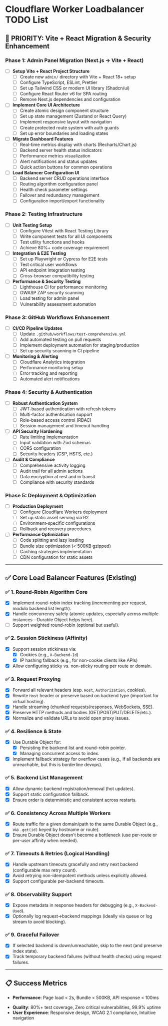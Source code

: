 # Cloudflare Worker Loadbalancer TODO List

## 🚀 **PRIORITY: Vite + React Migration & Security Enhancement**

### **Phase 1: Admin Panel Migration (Next.js → Vite + React)**

* [ ] **Setup Vite + React Project Structure**
  * [ ] Create new `admin/` directory with Vite + React 18+ setup
  * [ ] Configure TypeScript, ESLint, Prettier
  * [ ] Set up Tailwind CSS or modern UI library (Shadcn/ui)
  * [ ] Configure React Router v6 for SPA routing
  * [ ] Remove Next.js dependencies and configuration

* [ ] **Implement Core UI Architecture**
  * [ ] Create atomic design component structure
  * [ ] Set up state management (Zustand or React Query)
  * [ ] Implement responsive layout with navigation
  * [ ] Create protected route system with auth guards
  * [ ] Set up error boundaries and loading states

* [ ] **Migrate Dashboard Features**
  * [ ] Real-time metrics display with charts (Recharts/Chart.js)
  * [ ] Backend server health status indicators
  * [ ] Performance metrics visualization
  * [ ] Alert notifications and status updates
  * [ ] Quick action buttons for common operations

* [ ] **Load Balancer Configuration UI**
  * [ ] Backend server CRUD operations interface
  * [ ] Routing algorithm configuration panel
  * [ ] Health check parameter settings
  * [ ] Failover and redundancy management
  * [ ] Configuration import/export functionality

### **Phase 2: Testing Infrastructure**

* [ ] **Unit Testing Setup**
  * [ ] Configure Vitest with React Testing Library
  * [ ] Write component tests for all UI components
  * [ ] Test utility functions and hooks
  * [ ] Achieve 80%+ code coverage requirement

* [ ] **Integration & E2E Testing**
  * [ ] Set up Playwright or Cypress for E2E tests
  * [ ] Test critical user workflows
  * [ ] API endpoint integration testing
  * [ ] Cross-browser compatibility testing

* [ ] **Performance & Security Testing**
  * [ ] Lighthouse CI for performance monitoring
  * [ ] OWASP ZAP security scanning
  * [ ] Load testing for admin panel
  * [ ] Vulnerability assessment automation

### **Phase 3: GitHub Workflows Enhancement**

* [ ] **CI/CD Pipeline Updates**
  * [ ] Update `.github/workflows/test-comprehensive.yml`
  * [ ] Add automated testing on pull requests
  * [ ] Implement deployment automation for staging/production
  * [ ] Set up security scanning in CI pipeline

* [ ] **Monitoring & Alerting**
  * [ ] Cloudflare Analytics integration
  * [ ] Performance monitoring setup
  * [ ] Error tracking and reporting
  * [ ] Automated alert notifications

### **Phase 4: Security & Authentication**

* [ ] **Robust Authentication System**
  * [ ] JWT-based authentication with refresh tokens
  * [ ] Multi-factor authentication support
  * [ ] Role-based access control (RBAC)
  * [ ] Session management and timeout handling

* [ ] **API Security Hardening**
  * [ ] Rate limiting implementation
  * [ ] Input validation with Zod schemas
  * [ ] CORS configuration
  * [ ] Security headers (CSP, HSTS, etc.)

* [ ] **Audit & Compliance**
  * [ ] Comprehensive activity logging
  * [ ] Audit trail for all admin actions
  * [ ] Data encryption at rest and in transit
  * [ ] Compliance with security standards

### **Phase 5: Deployment & Optimization**

* [ ] **Production Deployment**
  * [ ] Configure Cloudflare Workers deployment
  * [ ] Set up static asset serving via R2
  * [ ] Environment-specific configurations
  * [ ] Rollback and recovery procedures

* [ ] **Performance Optimization**
  * [ ] Code splitting and lazy loading
  * [ ] Bundle size optimization (< 500KB gzipped)
  * [ ] Caching strategies implementation
  * [ ] CDN configuration for static assets

---

## ✅ **Core Load Balancer Features (Existing)**

### ✅ 1. **Round-Robin Algorithm Core**

* [x] Implement round-robin index tracking (incrementing per request, modulo backend list length).
* [x] Handle concurrency safely (atomic updates, especially across multiple instances—Durable Object helps here).
* [ ] Support weighted round-robin (optional but useful).

### ✅ 2. **Session Stickiness (Affinity)**

* [x] Support session stickiness via:
  * [x] Cookies (e.g., `X-Backend-Id`)
  * [x] IP hashing fallback (e.g., for non-cookie clients like APIs)
* [x] Allow configuring sticky vs. non-sticky routing per route or domain.

### ✅ 3. **Request Proxying**

* [x] Forward all relevant headers (esp. `Host`, `Authorization`, cookies).
* [x] Rewrite `Host` header or preserve based on backend type (important for virtual hosting).
* [x] Handle streaming (chunked requests/responses, WebSockets, SSE).
* [x] Preserve HTTP methods and bodies (GET/POST/PUT/DELETE/etc.).
* [x] Normalize and validate URLs to avoid open proxy issues.

### ✅ 4. **Resilience & State**

* [x] Use Durable Object for:
  * [x] Persisting the backend list and round-robin pointer.
  * [x] Managing concurrent access to index.
* [x] Implement fallback strategy for overflow cases (e.g., if all backends are unreachable, but this is borderline devops).

### ✅ 5. **Backend List Management**

* [x] Allow dynamic backend registration/removal (hot updates).
* [x] Support static configuration fallback.
* [x] Ensure order is deterministic and consistent across restarts.

### ✅ 6. **Consistency Across Multiple Workers**

* [x] Route traffic for a given domain/path to the same Durable Object (e.g., via `.get(id)` keyed by hostname or route).
* [x] Ensure Durable Object doesn't become a bottleneck (use per-route or per-user affinity when needed).

### ✅ 7. **Timeouts & Retries (Logical Handling)**

* [x] Handle upstream timeouts gracefully and retry next backend (configurable max retry count).
* [x] Avoid retrying non-idempotent methods unless explicitly allowed.
* [x] Support configurable per-backend timeouts.

### ✅ 8. **Observability Support**

* [x] Expose metadata in response headers for debugging (e.g., `X-Backend-Used`).
* [x] Optionally log request→backend mappings (ideally via queue or log stream to avoid blocking).

### ✅ 9. **Graceful Failover**

* [x] If selected backend is down/unreachable, skip to the next (and preserve index state).
* [x] Track temporary backend failures (without health checks) using request failures.

---

## 📋 **Success Metrics**

- **Performance**: Page load < 2s, Bundle < 500KB, API response < 100ms
* **Quality**: 80%+ test coverage, Zero critical vulnerabilities, 99.9% uptime
* **User Experience**: Responsive design, WCAG 2.1 compliance, Intuitive navigation
